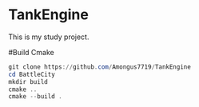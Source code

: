 # TankEngine
This is my study project.

#Build Cmake
```powershell
git clone https://github.com/Amongus7719/TankEngine
cd BattleCity
mkdir build
cmake ..
cmake --build .
```
